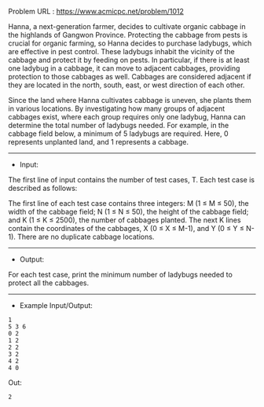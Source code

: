 Problem URL : https://www.acmicpc.net/problem/1012

Hanna, a next-generation farmer, decides to cultivate organic cabbage in the highlands of Gangwon Province. Protecting the cabbage from pests is crucial for organic farming, so Hanna decides to purchase ladybugs, which are effective in pest control. These ladybugs inhabit the vicinity of the cabbage and protect it by feeding on pests. In particular, if there is at least one ladybug in a cabbage, it can move to adjacent cabbages, providing protection to those cabbages as well. Cabbages are considered adjacent if they are located in the north, south, east, or west direction of each other.

Since the land where Hanna cultivates cabbage is uneven, she plants them in various locations. By investigating how many groups of adjacent cabbages exist, where each group requires only one ladybug, Hanna can determine the total number of ladybugs needed. For example, in the cabbage field below, a minimum of 5 ladybugs are required. Here, 0 represents unplanted land, and 1 represents a cabbage.

---
* Input:
  
The first line of input contains the number of test cases, T. Each test case is described as follows:

The first line of each test case contains three integers: M (1 ≤ M ≤ 50), the width of the cabbage field; N (1 ≤ N ≤ 50), the height of the cabbage field; and K (1 ≤ K ≤ 2500), the number of cabbages planted. The next K lines contain the coordinates of the cabbages, X (0 ≤ X ≤ M-1), and Y (0 ≤ Y ≤ N-1). There are no duplicate cabbage locations.

---
* Output:
  
For each test case, print the minimum number of ladybugs needed to protect all the cabbages.

---
* Example Input/Output:
```
1
5 3 6
0 2
1 2
2 2
3 2
4 2
4 0
```

Out:
```
2
```
